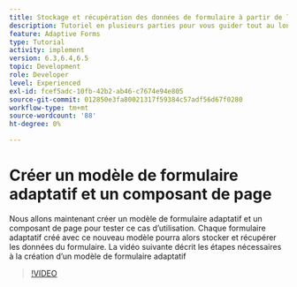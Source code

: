 ```yaml
---
title: Stockage et récupération des données de formulaire à partir de la base de données MySQL - Création d’un modèle de formulaire adaptatif et d’un composant de page
description: Tutoriel en plusieurs parties pour vous guider tout au long des étapes impliquées dans le stockage et la récupération des données de formulaire
feature: Adaptive Forms
type: Tutorial
activity: implement
version: 6.3,6.4,6.5
topic: Development
role: Developer
level: Experienced
exl-id: fcef5adc-10fb-42b2-ab46-c7674e94e805
source-git-commit: 012850e3fa80021317f59384c57adf56d67f0280
workflow-type: tm+mt
source-wordcount: '88'
ht-degree: 0%

---
```


# Créer un modèle de formulaire adaptatif et un composant de page

Nous allons maintenant créer un modèle de formulaire adaptatif et un composant de page pour tester ce cas d’utilisation. Chaque formulaire adaptatif créé avec ce nouveau modèle pourra alors stocker et récupérer les données du formulaire.
La vidéo suivante décrit les étapes nécessaires à la création d’un modèle de formulaire adaptatif
>[!VIDEO](https://video.tv.adobe.com/v/27828?quality=9&learn=on)
